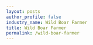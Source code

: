 ```yaml
---
layout: posts 
author_profile: false 
industry_name: Wild Boar Farmer
title: Wild Boar Farmer
permalink: /wild-boar-farmer
---
```

